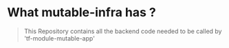 # What mutable-infra has ?
> This Repository contains all the backend code needed to be called by 'tf-module-mutable-app'
